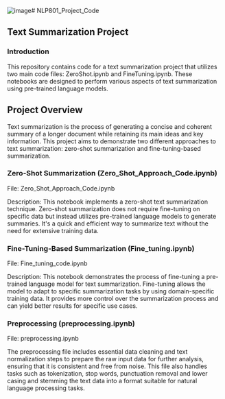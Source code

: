 ![image](https://github.com/khaled1022/NLP801_Project_Code/assets/152799288/a1a5ae81-2afb-417c-bdec-94b8dffbffb1)# NLP801_Project_Code
## Text Summarization Project
### Introduction
This repository contains code for a text summarization project that utilizes two main code files: ZeroShot.ipynb and FineTuning.ipynb. 
These notebooks are designed to perform various aspects of text summarization using pre-trained language models.

## Project Overview
Text summarization is the process of generating a concise and coherent summary of a longer document while retaining its main ideas and key information.
This project aims to demonstrate two different approaches to text summarization: zero-shot summarization and fine-tuning-based summarization.

### Zero-Shot Summarization (Zero_Shot_Approach_Code.ipynb)
File: Zero_Shot_Approach_Code.ipynb

Description: This notebook implements a zero-shot text summarization technique. 
Zero-shot summarization does not require fine-tuning on specific data but instead utilizes pre-trained language models to generate summaries. 
It's a quick and efficient way to summarize text without the need for extensive training data.

### Fine-Tuning-Based Summarization (Fine_tuning.ipynb)
File: Fine_tuning_code.ipynb

Description: This notebook demonstrates the process of fine-tuning a pre-trained language model for text summarization. 
Fine-tuning allows the model to adapt to specific summarization tasks by using domain-specific training data. 
It provides more control over the summarization process and can yield better results for specific use cases.


### Preprocessing (preprocessing.ipynb) 
File: preprocessing.ipynb

The preprocessing file includes essential data cleaning and text normalization steps to prepare the raw input data for further analysis,
ensuring that it is consistent and free from noise.
This file also handles tasks such as tokenization, stop words, punctuation removal and lower casing and stemming the text data into a format suitable for natural language processing tasks.
